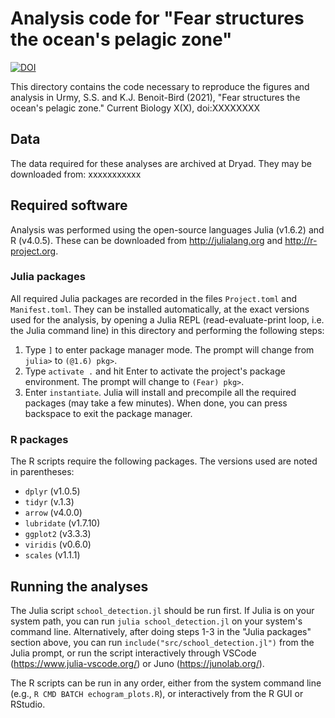 # Analysis code for "Fear structures the ocean's pelagic zone"

[![DOI](https://zenodo.org/badge/397781245.svg)](https://zenodo.org/badge/latestdoi/397781245)

This directory contains the code necessary to reproduce the figures and analysis in Urmy, S.S. and K.J. Benoit-Bird (2021), "Fear structures the ocean's pelagic zone." Current Biology X(X), doi:XXXXXXXX

## Data
The data required for these analyses are archived at Dryad.  They may be downloaded from: xxxxxxxxxxx

## Required software

Analysis was performed using the open-source languages Julia (v1.6.2) and R (v4.0.5). These can be downloaded from http://julialang.org and http://r-project.org.

### Julia packages

All required Julia packages are recorded in the files `Project.toml` and `Manifest.toml`.  They can be installed automatically, at the exact versions used for the analysis, by opening a Julia REPL (read-evaluate-print loop, i.e. the Julia command line) in this directory and performing the following steps:

1. Type `]` to enter package manager mode. The prompt will change from `julia>` to `(@1.6) pkg>`.
2. Type `activate .` and hit Enter to activate the project's package environment. The prompt will change to `(Fear) pkg>`.
3. Enter `instantiate`. Julia will install and precompile all the required packages (may take a few minutes).  When done, you can press backspace to exit the package manager.

### R packages

The R scripts require the following packages.  The versions used are noted in parentheses:

* `dplyr` (v1.0.5)
* `tidyr` (v.1.3)
* `arrow` (v4.0.0)
* `lubridate` (v1.7.10)
* `ggplot2` (v3.3.3)
* `viridis` (v0.6.0)
* `scales` (v1.1.1)


## Running the analyses

The Julia script `school_detection.jl` should be run first.  If Julia is on your system path, you can run `julia school_detection.jl` on your system's command line. Alternatively, after doing steps 1-3 in the "Julia packages" section above, you can run `include("src/school_detection.jl")` from the Julia prompt, or run the script interactively through VSCode (https://www.julia-vscode.org/) or Juno (https://junolab.org/).

The R scripts can be run in any order, either from the system command line (e.g., `R CMD BATCH echogram_plots.R`), or interactively from the R GUI or RStudio.
